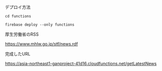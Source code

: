 デプロイ方法

`cd functions`

`firebase deploy --only functions`

厚生労働省のRSS

https://www.mhlw.go.jp/stf/news.rdf


完成したURL

https://asia-northeast1-ganproject-41d16.cloudfunctions.net/getLatestNews
